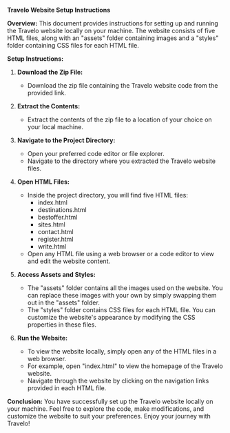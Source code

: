**Travelo Website Setup Instructions**

**Overview:**
This document provides instructions for setting up and running the Travelo website locally on your machine. The website consists of five HTML files, along with an "assets" folder containing images and a "styles" folder containing CSS files for each HTML file.

**Setup Instructions:**

1. **Download the Zip File:**
   - Download the zip file containing the Travelo website code from the provided link.

2. **Extract the Contents:**
   - Extract the contents of the zip file to a location of your choice on your local machine.

3. **Navigate to the Project Directory:**
   - Open your preferred code editor or file explorer.
   - Navigate to the directory where you extracted the Travelo website files.

4. **Open HTML Files:**
   - Inside the project directory, you will find five HTML files:
     - index.html
     - destinations.html
     - bestoffer.html
     - sites.html
     - contact.html
     - register.html
     - write.html
   - Open any HTML file using a web browser or a code editor to view and edit the website content.

5. **Access Assets and Styles:**
   - The "assets" folder contains all the images used on the website. You can replace these images with your own by simply swapping them out in the "assets" folder.
   - The "styles" folder contains CSS files for each HTML file. You can customize the website's appearance by modifying the CSS properties in these files.

6. **Run the Website:**
   - To view the website locally, simply open any of the HTML files in a web browser.
   - For example, open "index.html" to view the homepage of the Travelo website.
   - Navigate through the website by clicking on the navigation links provided in each HTML file.


**Conclusion:**
You have successfully set up the Travelo website locally on your machine. Feel free to explore the code, make modifications, and customize the website to suit your preferences. Enjoy your journey with Travelo!